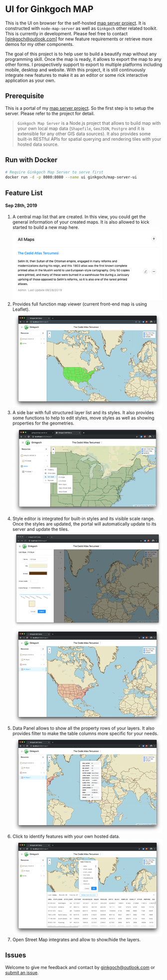 # UI for Ginkgoch MAP
This is the UI on browser for the self-hosted [map server project](https://github.com/ginkgoch/node-map-server). It is constructed with `node-map-server` as well as `Ginkgoch` other related toolkit. This is currently in development. Please feel free to contact [ginkgoch@outlook.com] for new feature requirements or retrieve more demos for my other components.

The goal of this project is to help user to build a beautify map without any programming skill. Once the map is ready, it allows to export the map to any other forms. I prospectively support to export to multiple platforms including mobile, desktop and website. With this project, it is still continuously integrate new features to make it as an editor or some rick interactive application as your own. 

## Prerequisite
This is a portal of my [map server project](https://github.com/ginkgoch/node-map-server). So the first step is to setup the server. Please refer to the project for detail.

> `Ginkgoch Map Server` is a Node.js project that allows to build map with your own local map data (`Shapefile`, `GeoJSON`, `Postgre` and it is extensible for any other GIS data sources). It also provides some built-in RESTful APIs for spatial querying and rendering tiles  with your hosted data source.

## Run with Docker
```bash
# Require Ginkgoch Map Server to serve first
docker run -d -p 8080:8080 --name ui ginkgoch/map-server-ui
```

## Feature List
#### Sep 28th, 2019
1. A central map list that are created. In this view, you could get the general information of your created maps. It is also allowed to kick started to build a new map here.
![map list](./docs/images/map-list.png)
1. Provides full function map viewer (current front-end map is using Leaflet).
![map overview](./docs/images/map-overview.png)
1. A side bar with full structured layer list and its styles. It also provides some functions to help to edit styles, move styles as well as showing properties for the geometries.
![map sidebar detail](./docs/images/map-side-detail.png)
1. Style editor is integrated for built-in styles and its visible scale range. Once the styles are updated, the portal will automatically update to its server and update the tiles.
![map style editor](./docs/images/map-style-editor.png)
![map style updated](./docs/images/map-style-updated.png)
1. Data Panel allows to show all the property rows of your layers. It also provides filter to make the table columns more specific for your needs.
![map identify](./docs/images/map-identify.png)
1. Click to identify features with your own hosted data.
![map data table](./docs/images/map-data-view.png)
1. Open Street Map integrates and allow to show/hide the layers.

## Issues
Welcome to give me feedback and contact by [ginkgoch@outlook.com](mailto:ginkgoch@outlook.com) or [submit an issue](https://github.com/ginkgoch/map-server-ui/issues).

